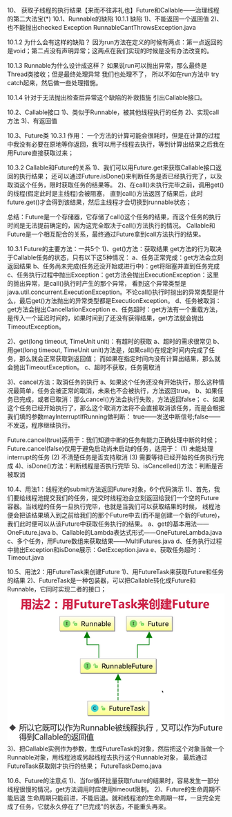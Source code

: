 10、 获取子线程的执行结果【来而不往非礼也】Future和Callable——治理线程的第二大法宝(*)
10.1、Runnable的缺陷
10.1.1 缺陷
1)、不能返回一个返回值
2)、也不能抛出checked Exception
RunnableCantThrowsException.java

10.1.2 为什么会有这样的缺陷？
因为run方法在定义的时候有两点：第一点返回的是void；第二点没有声明异常；这两点在我们实现的时候是没有办法改变的。

10.1.3 Runnable为什么设计成这样？
如果说run可以抛出异常，那么最终是Thread类接收；但是最终处理异常 我们也处理不了，
所以不如在run方法中 try catch起来，然后做一些处理措施。

10.1.4 针对于无法抛出检查后异常这个缺陷的补救措施
引出Callable接口。

10.2、Callable接口
1)、类似于Runnable，被其他线程执行的任务
2)、实现call方法
3)、有返回值

10.3、Future类
10.3.1 作用：
一个方法的计算可能会很耗时，但是在计算的过程中我没有必要在原地等你返回，我可以用子线程去执行，等到计算出结果之后我在用Future直接获取过来；

10.3.2 Callable和Future的关系
1)、我们可以用Future.get来获取Callable接口返回的执行结果；
还可以通过Future.isDone()来判断任务是否已经执行完了，以及取消这个任务，限时获取任务的结果等。
2)、在call()未执行完毕之前，调用get()的线程(假定此时是主线程)会被阻塞，
直到call()方法返回了结果后，此时future.get()才会得到该结果，然后主线程才会切换到runnable状态；

总结：Future是一个存储器，它存储了call()这个任务的结果，而这个任务的执行时间是无法提前确定的，因为这完全取决于call()方法执行的情况。
Callable和Future是一个相互配合的关系，最终通过Future拿到call方法执行的结果。

10.3.1 Future的主要方法：一共5个
1)、get()方法：获取结果
get方法的行为取决于Callable任务的状态，只有以下这5种情况：
a、任务正常完成：get方法会立刻返回结果
b、任务尚未完成(任务还没开始或进行中)：get将阻塞并直到任务完成
c、任务执行过程中抛出Exception：get方法会抛出ExecutionException：这里的抛出异常，是call()执行时产生的那个异常，
看到这个异常类型是java.util.concurrent.ExecutionException。不论call()执行时抛出的异常类型是什么，最后get()方法抛出的异常类型都是ExecutionException。
d、任务被取消：get方法会抛出CancellationException
e、任务超时：get方法有一个重载方法，是传入一个延迟时间的，如果时间到了还没有获得结果，get方法就会抛出TimeoutException。

2)、get(long timeout, TimeUnit unit)：有超时的获取
a、超时的需求很常见
b、用get(long timeout, TimeUnit unit)方法是，如果call()在规定时间内完成了任务，那么就会正常获取到返回值；
而如果在指定时间内没有计算出结果，那么就会抛出TimeoutException。
c、超时不获取，任务需取消

3)、cancel方法：取消任务的执行
 a、如果这个任务还没有开始执行，那么这种情况最简单，任务会被正常的取消，未来也不会被执行，方法返回true。
 b、如果任务已完成，或者已取消：那么cancel()方法会执行失败，方法返回false；
 c、如果这个任务已经开始执行了，那么这个取消方法将不会直接取消该任务，而是会根据我们填的参数mayInterruptIfRunning做判断：
  true——发送中断信号;false——不发送，程序继续执行。
  
 Future.cancel(true)适用于：我们知道中断的任务有能力正确处理中断的时候；
 Future.cancel(false)仅用于避免启动尚未启动的任务，适用于：
  (1) 未能处理interrupt的任务
  (2) 不清楚任务是否支持取消
  (3) 需要等待已经开始的任务执行完成
4)、isDone()方法：判断线程是否执行完毕
5)、isCancelled()方法：判断是否被取消

10.4、用法1：线程池的submit方法返回Future对象，6个代码演示
1)、首先，我们要给线程池提交我们的任务，提交时线程池会立刻返回给我们一个空的Future容器。当线程的任务一旦执行完毕，也就是当我们可以获取结果的时候，
线程池便会把该结果填入到之前给我们的那个Future中去(而不是创建一个新的Future)，
我们此时便可以从该Future中获取任务执行的结果。
a、get的基本用法——OneFuture.java
b、Callable的Lambda表达式形式——OneFutureLambda.java
c、多个任务，用Future数组来获取结果——MultiFutures.java
d、任务执行过程中抛出Exception和isDone展示：GetException.java
e、获取任务超时：Timeout.java

10.5、用法2：用FutureTask来创建Future
1)、用FutureTask来获取Future和任务的结果
2)、FutureTask是一种包装器，可以把Callable转化成Future和Runnable，它同时实现二者的接口；
![binaryTree](../img/用FutureTask来创建Future.png "binaryTree")
3)、把Callable实例作为参数，生成FutureTask的对象，然后把这个对象当做一个Runnable对象，用线程池或另起线程去执行这个Runnable对象，
最后通过FutureTask获取刚才执行的结果；
FutureTaskDemo.java

10.6、Future的注意点
1)、当for循环批量获取future的结果时，容易发生一部分线程很慢的情况，get方法调用时应使用timeout限制。
2)、Future的生命周期不能后退
 生命周期只能前进，不能后退。就和线程池的生命周期一样，一旦完全完成了任务，它就永久停在了"已完成"的状态，不能重头再来。
 